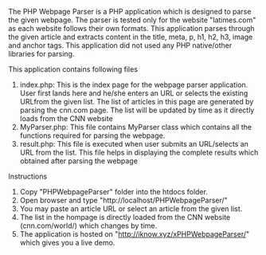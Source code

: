 The PHP Webpage Parser is a PHP application which is designed to parse the given webpage. The parser is tested only for the website "latimes.com" as each website follows their own formats. This application parses through the given article and extracts content in the title, meta, p, h1, h2, h3, image and anchor tags. This application did not used any PHP native/other libraries for parsing.


This application contains following files

1. index.php: This is the index page for the webpage parser application. User first lands here and he/she enters an URL or selects the existing URLfrom the given list. The list of articles in this page are generated by parsing the cnn.com page. The list will be updated by time as it directly loads from the CNN website
2. MyParser.php: This file contains MyParser class which contains all the functions required for parsing the webpage.
3. result.php: This file is executed when user submits an URL/selects an URL from the list. This file helps in displaying the complete results which obtained after parsing the webpage


Instructions
1. Copy "PHPWebpageParser" folder into the htdocs folder.
2. Open browser and type "http://localhost/PHPWebpageParser/"
3. You may paste an article URL or select an article from the given list.
4. The list in the hompage is directly loaded from the CNN website (cnn.com/world/) which changes by time.
5. The application is hosted on "http://iknow.xyz/xPHPWebpageParser/" which gives you a live demo.


